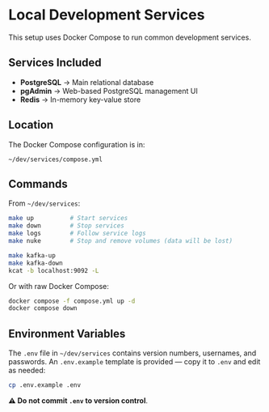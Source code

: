 # Local Development Services

This setup uses Docker Compose to run common development services.

## Services Included
- **PostgreSQL** → Main relational database
- **pgAdmin** → Web-based PostgreSQL management UI
- **Redis** → In-memory key-value store

## Location
The Docker Compose configuration is in:
```
~/dev/services/compose.yml
```

## Commands
From `~/dev/services`:
```sh
make up          # Start services
make down        # Stop services
make logs        # Follow service logs
make nuke        # Stop and remove volumes (data will be lost)

make kafka-up
make kafka-down
kcat -b localhost:9092 -L
```

Or with raw Docker Compose:
```sh
docker compose -f compose.yml up -d
docker compose down
```

## Environment Variables
The `.env` file in `~/dev/services` contains version numbers, usernames, and passwords.
An `.env.example` template is provided — copy it to `.env` and edit as needed:
```sh
cp .env.example .env
```

**⚠ Do not commit `.env` to version control**.
